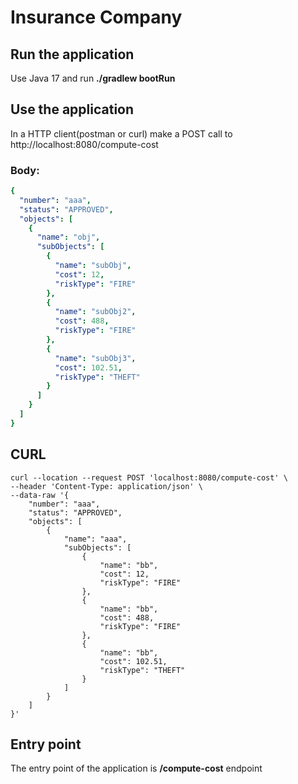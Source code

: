 # Insurance Company

## Run the application
Use Java 17 and run
**./gradlew bootRun**

## Use the application

In a HTTP client(postman or curl) make a POST call to http://localhost:8080/compute-cost 

### Body:

```yaml
{
  "number": "aaa",
  "status": "APPROVED",
  "objects": [
    {
      "name": "obj",
      "subObjects": [
        {
          "name": "subObj",
          "cost": 12,
          "riskType": "FIRE"
        },
        {
          "name": "subObj2",
          "cost": 488,
          "riskType": "FIRE"
        },
        {
          "name": "subObj3",
          "cost": 102.51,
          "riskType": "THEFT"
        }
      ]
    }
  ]
}
```

## CURL

```shell
curl --location --request POST 'localhost:8080/compute-cost' \
--header 'Content-Type: application/json' \
--data-raw '{
    "number": "aaa",
    "status": "APPROVED",
    "objects": [
        {
            "name": "aaa",
            "subObjects": [
                {
                    "name": "bb",
                    "cost": 12,
                    "riskType": "FIRE"
                },
                {
                    "name": "bb",
                    "cost": 488,
                    "riskType": "FIRE"
                },
                {
                    "name": "bb",
                    "cost": 102.51,
                    "riskType": "THEFT"
                }
            ]
        }
    ]
}'
```

## Entry point
The entry point of the application is **/compute-cost** endpoint 

